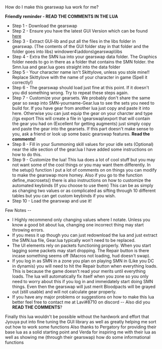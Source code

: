 How do I make this gearswap lua work for me?

**Friendly reminder - READ THE COMMENTS IN THE LUA**

* Step 1 - Download the gearswap
* Step 2 - Ensure you have the latest GUI Version which can be found [here](https://github.com/Jyouya/GUI-lib)
* Step 3 - Extract GUI-lib and put all the files in the libs folder in gearswap. (The contents of the GUI folder stay in that folder and the folder goes into libs) windower4\addons\gearswap\libs
* Step 4 - Extra the SMN lua into your gearswap data folder. The Graphics folder needs to go in there as a folder that contains the SMN folder. the Smn.lua and gear.lua goes straight into the data folder
* Step 5 - Your character name isn't Skittylove, unless you stole mine!! Replace Skittylove with the name of your character in game (Spell it correctly!)
* Step 6 - The gearswap should load just fine at this point. If it doesn't you did something wrong. Try to repeat these steps again.
* Step 7 - Customize your gearsets. We probably don't share the same gear so swap into SMN-yourname-Gear.lua to see the sets you need to build for.
		If you have gear from another lua just copy and paste it into here. Otherwise you can just equip the gear on your charcter and type //gs export
		This will create a file in \gearswap\export that will contain the gear you had on (Excellent for getting augments) just simply copy and paste the gear into the gearsets.
		If this part doesn't make sense to you, ask a friend or look up some basic gearswap features. **Read the comments!**
* Step 8 - Fill in your Summoning skill values for your idle sets (Optional) near the idle section of the gear.lua I have added some instructions on how to do this.
* Step 9 - Customize the lua! This lua does a lot of cool stuff but you may not want some of the cool things or you may want them differently. In the setup() function I put a lot of comments on
		on things you can modify to make the gearswap more homey. Also if you go to the function define_macrosets() there is also instructions on how to customize the automated keybinds (If you choose to use them)
		This can be as simply as changing two values or as complicated as sifting through 10 different tables but you can get custom keybinds if you wish.
* Step 10 - Load the gearswap and use it!

Few Notes --

- I Highly recommend only changing values where I notate. Unless you know a good bit about lua, changing one incorrect thing may start throwing errors.
- If you mess it up though you can just redownload the lua and just extract the SMN.lua file, Gear.lua typically won't need to be replaced.
- The UI elements rely on packets functioning properly. When you start lagging some packets may start dropping. The Repair button is there incase something seems off (Macros not loading, hud doesn't swap).
- If you log in as SMN in a zone you plan on playing SMN in (Like you DC in dynamis) you will need to hit the Repair button when everything loads. This is because the game doesn't read your merits until everything loads.
The lua will automatically fix itself when you zone so you only need to worry about this if you log in and immeidately start doing SMN things. Even then the gearswap will just merit Bloodpacts will be grayed out (still usable) and will not
calculate gear properly.
- If you have any major problems or suggestions on how to make this lua better feel free to contact me at Lavi#8710 on discord -- Also did you **READ THE COMMENTS**?

Finally this lua wouldn't be possible without the hardwork and effort that Jyouya put into fine tuning the GUI library as well as greatly helping me sort out how to work some functions
Also thanks to Pergatory for providing their base lua as a solid starting point and Verda for inspiring me with their lua as well as showing me (through their gearswap) how do some informational functions
